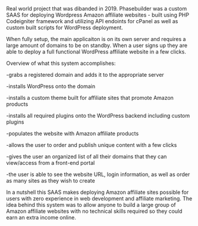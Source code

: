 Real world project that was dibanded in 2019. Phasebuilder was a custom SAAS for deploying Wordpress Amazon affiliate websites - built using PHP Codeigniter framework and utilizing API endoints for cPanel as well as custom built scripts for WordPress deployment.

When fully setup, the main applicaiton is on its own server and requires a large amount of domains to be on standby. When a user signs up they are able to deploy a full functional WordPress affiliate website in a few clicks.

Overview of what this system accomplishes:

-grabs a registered domain and adds it to the appropriate server

-installs WordPress onto the domain

-installs a custom theme built for affiliate sites that promote Amazon products

-installs all required plugins onto the WordPress backend including custom plugins

-populates the website with Amazon affiliate products

-allows the user to order and publish unique content with a few clicks

-gives the user an organized list of all their domains that they can view/access from a front-end portal

-the user is able to see the website URL, login information, as well as order as many sites as they wish to create

In a nutshell this SAAS makes deploying Amazon affiliate sites possible for users with zero experience in web development and affiliate marketing. The idea behind this system was to allow anyone to build a large group of Amazon affiliate websites with no technical skills required so they could earn an extra income online.
